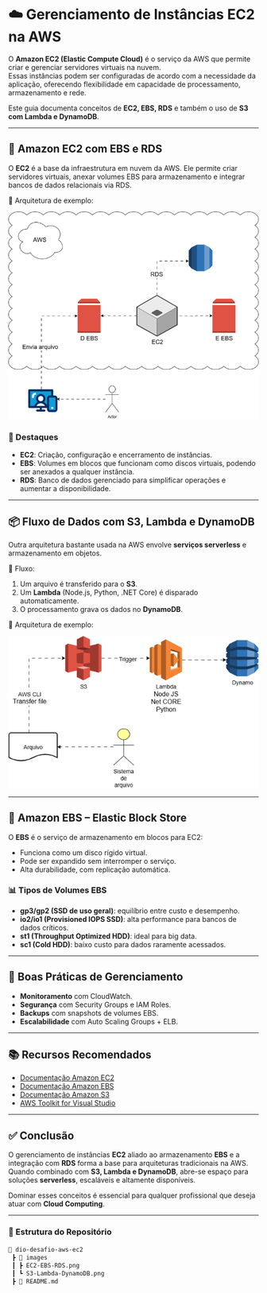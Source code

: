 # ☁️ Gerenciamento de Instâncias EC2 na AWS  

O **Amazon EC2 (Elastic Compute Cloud)** é o serviço da AWS que permite criar e gerenciar servidores virtuais na nuvem.  
Essas instâncias podem ser configuradas de acordo com a necessidade da aplicação, oferecendo flexibilidade em capacidade de processamento, armazenamento e rede.  

Este guia documenta conceitos de **EC2, EBS, RDS** e também o uso de **S3 com Lambda e DynamoDB**.  

---

## 🚀 Amazon EC2 com EBS e RDS  
O **EC2** é a base da infraestrutura em nuvem da AWS. Ele permite criar servidores virtuais, anexar volumes EBS para armazenamento e integrar bancos de dados relacionais via RDS.  

📌 Arquitetura de exemplo:  

![EC2 + EBS + RDS](./images/EC2-EBS-RDS.png)  

### 🔑 Destaques  
- **EC2**: Criação, configuração e encerramento de instâncias.  
- **EBS**: Volumes em blocos que funcionam como discos virtuais, podendo ser anexados a qualquer instância.  
- **RDS**: Banco de dados gerenciado para simplificar operações e aumentar a disponibilidade.  

---

## 📦 Fluxo de Dados com S3, Lambda e DynamoDB  
Outra arquitetura bastante usada na AWS envolve **serviços serverless** e armazenamento em objetos.  

📌 Fluxo:  
1. Um arquivo é transferido para o **S3**.  
2. Um **Lambda** (Node.js, Python, .NET Core) é disparado automaticamente.  
3. O processamento grava os dados no **DynamoDB**.  

📌 Arquitetura de exemplo:  

![S3 + Lambda + DynamoDB](./images/S3-Lambda-DynamoDB.png)  

---

## 💾 Amazon EBS – Elastic Block Store  
O **EBS** é o serviço de armazenamento em blocos para EC2:  
- Funciona como um disco rígido virtual.  
- Pode ser expandido sem interromper o serviço.  
- Alta durabilidade, com replicação automática.  

### 📊 Tipos de Volumes EBS  
- **gp3/gp2 (SSD de uso geral)**: equilíbrio entre custo e desempenho.  
- **io2/io1 (Provisioned IOPS SSD)**: alta performance para bancos de dados críticos.  
- **st1 (Throughput Optimized HDD)**: ideal para big data.  
- **sc1 (Cold HDD)**: baixo custo para dados raramente acessados.  

---

## 🔄 Boas Práticas de Gerenciamento  
- **Monitoramento** com CloudWatch.  
- **Segurança** com Security Groups e IAM Roles.  
- **Backups** com snapshots de volumes EBS.  
- **Escalabilidade** com Auto Scaling Groups + ELB.  

---

## 📚 Recursos Recomendados  
- [Documentação Amazon EC2](https://docs.aws.amazon.com/ec2/)  
- [Documentação Amazon EBS](https://docs.aws.amazon.com/ebs/)  
- [Documentação Amazon S3](https://docs.aws.amazon.com/s3/)  
- [AWS Toolkit for Visual Studio](https://docs.aws.amazon.com/toolkit-for-visual-studio/latest/user-guide/)  

---

## ✅ Conclusão  
O gerenciamento de instâncias **EC2** aliado ao armazenamento **EBS** e a integração com **RDS** forma a base para arquiteturas tradicionais na AWS.  
Quando combinado com **S3, Lambda e DynamoDB**, abre-se espaço para soluções **serverless**, escaláveis e altamente disponíveis.  

Dominar esses conceitos é essencial para qualquer profissional que deseja atuar com **Cloud Computing**.  

---

### 📌 Estrutura do Repositório  
```
📂 dio-desafio-aws-ec2
 ┣ 📂 images
 ┃ ┣ EC2-EBS-RDS.png
 ┃ ┗ S3-Lambda-DynamoDB.png
 ┣ 📜 README.md
```

